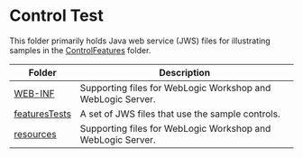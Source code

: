 # Control Test

This folder primarily holds Java web service (JWS) files for illustrating samples in the [ControlFeatures](../ControlFeatures) folder.

Folder | Description
------ | -----------
[WEB-INF](WEB-INF) | Supporting files for WebLogic Workshop and WebLogic Server.
[featuresTests](featuresTests) | A set of JWS files that use the sample controls.
[resources](resources) | Supporting files for WebLogic Workshop and WebLogic Server.

